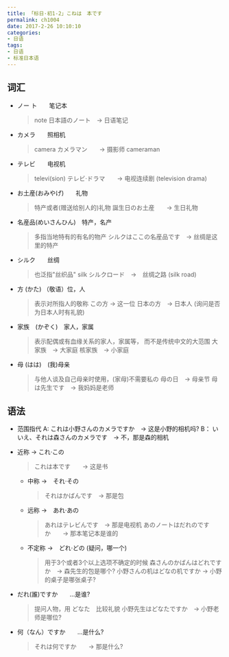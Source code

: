```yaml
---
title: 「标日·初1-2」こねは　本です
permalink: ch1004
date: 2017-2-26 10:10:10
categories:
- 日语
tags:
- 日语
- 标准日本语 
---
```

## 词汇
- ノー   ト　　笔记本
	> note
	> 日本語のノート　->  日语笔记
- カメラ　　照相机
	> camera
	> カメラマン　　-> 摄影师  cameraman
- テレビ　　电视机
	> televi(sion)
	> テレビ·ドラマ　　-> 电视连续剧 (television drama)
- お土産(おみやげ)　　礼物
	> 特产或者(赠送给别人的)礼物
	> 誕生日のお土産　　-> 生日礼物
- 名産品(めいさんひん)　特产，名产
	> 多指当地特有的有名的物产
	> シルクはここの名産品です　-> 丝绸是这里的特产
- シルク　　丝绸
	> 也泛指"丝织品" silk
	> シルクロード　->　丝绸之路  (silk road)
- 方 (かた)  （敬语）位，人
	> 表示对所指人的敬称
	> この方 -> 这一位
	> 日本の方　-> 日本人  (询问是否为日本人时有礼貌)
- 家族　(かぞく)　家人，家属
	> 表示配偶或有血缘关系的家人，家属等， <span class="red">而不是传统中文的大范围</span>
	> 大家族　-> 大家庭
	> 核家族　-> 小家庭
- 母 (はは)　(我)母亲
	> 与他人谈及自己母亲时使用，(家母)不需要私の
	> 母の日　-> 母亲节
	> 母は先生です　-> 我妈妈是老师

## 语法
- 范围指代
A: これは小野さんのカメラですか　-> 这是小野的相机吗?
B： いいえ、それは森さんのカメラです　-> 不，那是森的相机
	
- 近称 -> これ·この
	> これは本です　　-> 这是书
	- 中称 ->　それ·その
		> それはかばんです　-> 那是包
	- 远称 ->　あれ·あの
		> あれはテレビんです　-> 那是电视机
		> あのノートはだれのですか　　-> 那本笔记本是谁的
	- 不定称 ->　どれ·どの  (疑问，哪一个)
		> 用于3个或者3个以上选项不确定的时候
		> 森さんのかばんはどれですか　-> 森先生的包是哪个?
		> 小野さんの机はどなの机ですか -> 小野的桌子是哪张桌子?
- だれ(誰)ですか　　...是谁?
	> <span class="red">提问人物，用 どなた　比较礼貌</span>
	> 小野先生はどなたですか　-> 小野老师是哪位?
- 何（なん）ですか　　...是什么?
	> それは何ですか　　-> 那是什么?
	


